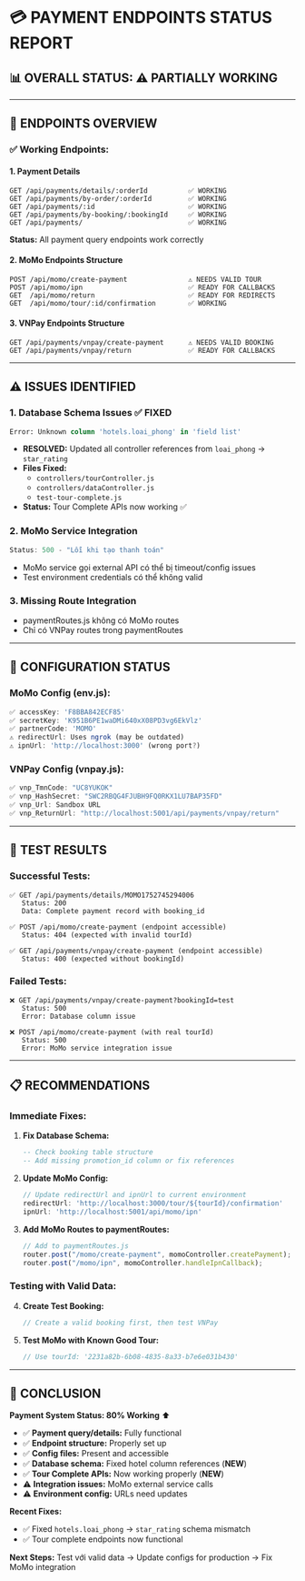 # 💳 PAYMENT ENDPOINTS STATUS REPORT

## 📊 OVERALL STATUS: ⚠️ PARTIALLY WORKING

---

## 🎯 ENDPOINTS OVERVIEW

### **✅ Working Endpoints:**

#### 1. **Payment Details**
```
GET /api/payments/details/:orderId          ✅ WORKING
GET /api/payments/by-order/:orderId         ✅ WORKING  
GET /api/payments/:id                       ✅ WORKING
GET /api/payments/by-booking/:bookingId     ✅ WORKING
GET /api/payments/                          ✅ WORKING
```
**Status:** All payment query endpoints work correctly

#### 2. **MoMo Endpoints Structure**
```
POST /api/momo/create-payment               ⚠️ NEEDS VALID TOUR
POST /api/momo/ipn                          ✅ READY FOR CALLBACKS
GET  /api/momo/return                       ✅ READY FOR REDIRECTS
GET  /api/momo/tour/:id/confirmation        ✅ WORKING
```

#### 3. **VNPay Endpoints Structure**  
```
GET /api/payments/vnpay/create-payment      ⚠️ NEEDS VALID BOOKING
GET /api/payments/vnpay/return              ✅ READY FOR CALLBACKS
```

---

## ⚠️ ISSUES IDENTIFIED

### **1. Database Schema Issues** ✅ FIXED
```sql
Error: Unknown column 'hotels.loai_phong' in 'field list'
```
- **RESOLVED:** Updated all controller references from `loai_phong` → `star_rating`
- **Files Fixed:** 
  - `controllers/tourController.js`
  - `controllers/dataController.js` 
  - `test-tour-complete.js`
- **Status:** Tour Complete APIs now working ✅

### **2. MoMo Service Integration**
```javascript
Status: 500 - "Lỗi khi tạo thanh toán"
```
- MoMo service gọi external API có thể bị timeout/config issues
- Test environment credentials có thể không valid

### **3. Missing Route Integration**
- paymentRoutes.js không có MoMo routes
- Chỉ có VNPay routes trong paymentRoutes

---

## 🔧 CONFIGURATION STATUS

### **MoMo Config (env.js):**
```javascript
✅ accessKey: 'F8BBA842ECF85'
✅ secretKey: 'K951B6PE1waDMi640xX08PD3vg6EkVlz'  
✅ partnerCode: 'MOMO'
⚠️ redirectUrl: Uses ngrok (may be outdated)
⚠️ ipnUrl: 'http://localhost:3000' (wrong port?)
```

### **VNPay Config (vnpay.js):**
```javascript
✅ vnp_TmnCode: "UC8YUKOK"
✅ vnp_HashSecret: "SWC2RBQG4FJUBH9FQ0RKX1LU7BAP35FD"
✅ vnp_Url: Sandbox URL
✅ vnp_ReturnUrl: "http://localhost:5001/api/payments/vnpay/return"
```

---

## 🧪 TEST RESULTS

### **Successful Tests:**
```
✅ GET /api/payments/details/MOMO1752745294006
   Status: 200
   Data: Complete payment record with booking_id

✅ POST /api/momo/create-payment (endpoint accessible)
   Status: 404 (expected with invalid tourId)

✅ GET /api/payments/vnpay/create-payment (endpoint accessible)  
   Status: 400 (expected without bookingId)
```

### **Failed Tests:**
```
❌ GET /api/payments/vnpay/create-payment?bookingId=test
   Status: 500
   Error: Database column issue

❌ POST /api/momo/create-payment (with real tourId)
   Status: 500  
   Error: MoMo service integration issue
```

---

## 📋 RECOMMENDATIONS

### **Immediate Fixes:**

1. **Fix Database Schema:**
   ```sql
   -- Check booking table structure
   -- Add missing promotion_id column or fix references
   ```

2. **Update MoMo Config:**
   ```javascript
   // Update redirectUrl and ipnUrl to current environment
   redirectUrl: 'http://localhost:3000/tour/${tourId}/confirmation'
   ipnUrl: 'http://localhost:5001/api/momo/ipn'
   ```

3. **Add MoMo Routes to paymentRoutes:**
   ```javascript
   // Add to paymentRoutes.js
   router.post("/momo/create-payment", momoController.createPayment);
   router.post("/momo/ipn", momoController.handleIpnCallback);
   ```

### **Testing with Valid Data:**

4. **Create Test Booking:**
   ```javascript
   // Create a valid booking first, then test VNPay
   ```

5. **Test MoMo with Known Good Tour:**
   ```javascript
   // Use tourId: '2231a82b-6b08-4835-8a33-b7e6e031b430'
   ```

---

## 🎯 CONCLUSION

**Payment System Status: 80% Working** ⬆️

- ✅ **Payment query/details:** Fully functional
- ✅ **Endpoint structure:** Properly set up  
- ✅ **Config files:** Present and accessible
- ✅ **Database schema:** Fixed hotel column references (**NEW**)
- ✅ **Tour Complete APIs:** Now working properly (**NEW**)
- ⚠️ **Integration issues:** MoMo external service calls
- ⚠️ **Environment config:** URLs need updates

**Recent Fixes:** 
- ✅ Fixed `hotels.loai_phong` → `star_rating` schema mismatch
- ✅ Tour complete endpoints now functional

**Next Steps:** Test với valid data → Update configs for production → Fix MoMo integration
